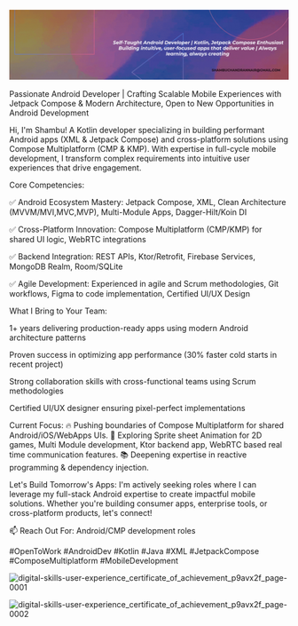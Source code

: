 ![Purple Gradient Typographic Technology LinkedIn Banner](https://github.com/shambuchandran/shambuchandran/blob/main/Purple%20Gradient%20Typographic%20Technology%20LinkedIn%20Banner%20(1).gif?raw=true)


Passionate Android Developer | Crafting Scalable Mobile Experiences with Jetpack Compose & Modern Architecture, Open to New Opportunities in Android Development

Hi, I'm Shambu! A Kotlin developer specializing in building performant Android apps (XML & Jetpack Compose) and cross-platform solutions using Compose Multiplatform (CMP & KMP). With expertise in full-cycle mobile development, I transform complex requirements into intuitive user experiences that drive engagement.

Core Competencies:

✅ Android Ecosystem Mastery: Jetpack Compose, XML, Clean Architecture (MVVM/MVI,MVC,MVP), Multi-Module Apps, Dagger-Hilt/Koin DI

✅ Cross-Platform Innovation: Compose Multiplatform (CMP/KMP) for shared UI logic, WebRTC integrations

✅ Backend Integration: REST APIs, Ktor/Retrofit, Firebase Services, MongoDB Realm, Room/SQLite

✅ Agile Development: Experienced in agile and Scrum methodologies, Git workflows, Figma to code implementation, Certified UI/UX Design

What I Bring to Your Team:

1+ years delivering production-ready apps using modern Android architecture patterns

Proven success in optimizing app performance (30% faster cold starts in recent project)

Strong collaboration skills with cross-functional teams using Scrum methodologies

Certified UI/UX designer ensuring pixel-perfect implementations

Current Focus:
🔥 Pushing boundaries of Compose Multiplatform for shared Android/iOS/WebApps UIs.
🔭 Exploring Sprite sheet Animation for 2D games, Multi Module development, Ktor backend app, WebRTC based real time communication features.
📚 Deepening expertise in reactive programming & dependency injection.

Let's Build Tomorrow's Apps:
I'm actively seeking roles where I can leverage my full-stack Android expertise to create impactful mobile solutions. Whether you're building consumer apps, enterprise tools, or cross-platform products, let's connect!

📫 Reach Out For: Android/CMP development roles

#OpenToWork #AndroidDev #Kotlin #Java #XML #JetpackCompose #ComposeMultiplatform #MobileDevelopment


![digital-skills-user-experience_certificate_of_achievement_p9avx2f_page-0001](https://github.com/shambuchandran/shambuchandran/assets/142157293/20a2fd31-5b17-4556-b500-18fcfce13c1f)

![digital-skills-user-experience_certificate_of_achievement_p9avx2f_page-0002](https://github.com/shambuchandran/shambuchandran/assets/142157293/d88fb07a-3981-4462-b756-0d5a8778ede8)

